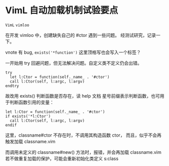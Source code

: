 # VimL 自动加载机制试验要点
`VimL` `vimloo`

在开发 vimloo 中，创建缺失自己的 #ctor 遇到一些问题。
经测试研究，记录一下。

vnote 有 bug, `exists('*function')` 这里顶格写也会写入一个标签？

一开始用 try 回避问题，但无法解决问题。自定义类不定义仍会出错。
```
try
  let l:Ctor = function(self._name_ . '#ctor')
  call l:Ctor(self, l:argc, l:argv)
endtry
```

故改用 exists() 判断函数是否存在，读 help 文档
星号前缀表示判断函数，也可用于判断函数引用的变量：
```
let l:Ctor = function(self._name_ . '#ctor')
if exists('*l:Ctor')
  call l:Ctor(self, l:argc, l:argv)
endif
```

这里，classname#ctor 不存在时，不调用其构造函数 ctor，
而且，似乎不会再触发加载 classname.vim

而调用未定义的 classname#new() 方法时，报错，并会再加载 classname.vim
若不做重复加载的保护，可能会重新初始化类定义 s:class
